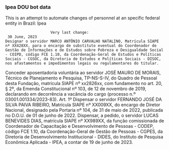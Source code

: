  ### Ipea DOU bot data
 This is an attempt to automate changes of personnel at an specific federal entity in Brazil: Ipea
 
                        Very last change: 
 	 30 June, 2023
	Designar o servidor MARCO ANTÔNIO CARVALHO NATALINO, Matrícula SIAPE nº XX428XX, para o encargo de substituto eventual do Coordenador de Gestão de Informações e de Estudos sobre Pobreza e Desigualdade Social - COIPD, código FCE 1.10, da Coordenação-Geral de Estudos e Políticas Sociais - CGSOC, da Diretoria de Estudos e Políticas Sociais - DISOC, nos afastamentos e impedimentos legais ou regulamentares do titular.
Conceder aposentadoria voluntária ao servidor JOSÉ MAURO DE MORAIS, Técnico de Planejamento e Pesquisa, TP-NS-S-IV, do Quadro de Pessoal desta Fundação, matrícula SIAPE nº xx2826xx, com fundamento no art. 20, § 2º, da Emenda Constitucional nº 103, de 12 de novembro de 2019, declarando em decorrência a vacância do cargo (processo n.º 03001.001334/2023-83).
Art. 1º Dispensar o servidor FERNANDO JOSÉ DA SILVA PAIVA RIBEIRO, Matrícula SIAPE nº XX009XX, do encargo de Diretor Nacional, designado pela Portaria nº 104, de 31 de maio de 2022, publicada no D.O.U. de 01 de junho de 2022.
Dispensar, a pedido, o servidor LUCAS BENEVIDES DIAS, matrícula SIAPE nº XX989XX, da função comissionada de Coordenador de Capacitação e Desenvolvimento de Pessoas - CODEP, código FCE 1.10, da Coordenação-Geral de Gestão de Pessoas - CGPES, da Diretoria de Desenvolvimento Institucional - DIDES, do Instituto de Pesquisa Econômica Aplicada - IPEA, a contar de 19 de junho de 2023.
